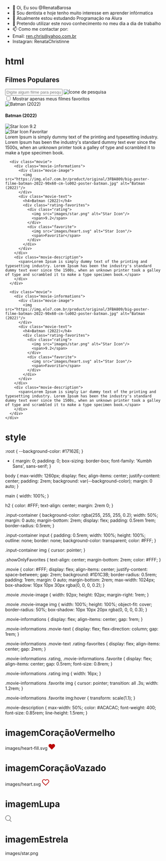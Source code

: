 - 👋 Oi, Eu sou @RenataBarosa
- 👀 Sou dentista e hoje tenho muito interesse em aprender infórmatica
- 🌱 Atualmente estou estudando Programação na Alura
- 💞️ Pretendo utilizar este novo conhecimento no meu dia a dia de trabalho 
- 📫 Como me contactar por:
- Email: ren.chris@yahoo.com.br
- Instagran: RenataChristinne

<!---
RenataBarosa/RenataBarosa is a ✨ special ✨ repository because its `README.md` (this file) appears on your GitHub profile.
You can click the Preview link to take a look at your changes.
--->

<h1> html 
</h1>
<!DOCTYPE html>
<html lang="en">
<head>
  <meta charset="UTF-8">
  <meta http-equiv="X-UA-Compatible" content="IE=edge">
  <meta name="viewport" content="width=device-width, initial-scale=1.0">
  <title>Filmes</title>
  <link rel="preconnect" href="https://fonts.googleapis.com">
  <link rel="preconnect" href="https://fonts.gstatic.com" crossorigin>
  <link href="https://fonts.googleapis.com/css2?family=Kumbh+Sans:wght@300;400;500;600&display=swap" rel="stylesheet">
  <link rel="stylesheet" href="style.css">
</head>
<body>
  <main>
    <h2>Filmes Populares</h2>
    <div class="input-container">
      <input type="text" name="movie-name" id="movie-name" placeholder="Digite algum filme para pesquisar...">
      <img src="images/search-icon.svg" alt="Ícone de pesquisa" class="searchIcon">
    </div>
    <div class="showOnlyFavorites">
      <input type="checkbox" name="onlyFavorites" id="onlyFavorites">
      <label for="onlyFavorites">Mostrar apenas meus filmes favoritos</label>
    </div>
    <div class="movies">
      <div class="movie">
        <div class="movie-informations">
          <div class="movie-image">
            <img src="https://img.elo7.com.br/product/original/3FBA809/big-poster-filme-batman-2022-90x60-cm-lo002-poster-batman.jpg" alt="Batman (2022)"/>
          </div>
          <div class="movie-text">
            <h4>Batman (2022)</h4>
            <div class="rating-favorites">
              <div class="rating">
                <img src="images/star.png" alt="Star Icon"/>
                <span>9.2</span>
              </div>
              <div class="favorite">
                <img src="images/heart.svg" alt="Star Icon"/>
                <span>Favoritar</span>
              </div>
            </div>
          </div>
        </div>
        <div class="movie-description">
          <span>Lorem Ipsum is simply dummy text of the printing and typesetting industry. Lorem Ipsum has been the industry's standard dummy text ever since the 1500s, when an unknown printer took a galley of type and scrambled it to make a type specimen book.</span>
        </div>
      </div>

      <div class="movie">
        <div class="movie-informations">
          <div class="movie-image">
            <img src="https://img.elo7.com.br/product/original/3FBA809/big-poster-filme-batman-2022-90x60-cm-lo002-poster-batman.jpg" alt="Batman (2022)"/>
          </div>
          <div class="movie-text">
            <h4>Batman (2022)</h4>
            <div class="rating-favorites">
              <div class="rating">
                <img src="images/star.png" alt="Star Icon"/>
                <span>9.2</span>
              </div>
              <div class="favorite">
                <img src="images/heart.svg" alt="Star Icon"/>
                <span>Favoritar</span>
              </div>
            </div>
          </div>
        </div>
        <div class="movie-description">
          <span>Lorem Ipsum is simply dummy text of the printing and typesetting industry. Lorem Ipsum has been the industry's standard dummy text ever since the 1500s, when an unknown printer took a galley of type and scrambled it to make a type specimen book.</span>
        </div>
      </div>

      <div class="movie">
        <div class="movie-informations">
          <div class="movie-image">
            <img src="https://img.elo7.com.br/product/original/3FBA809/big-poster-filme-batman-2022-90x60-cm-lo002-poster-batman.jpg" alt="Batman (2022)"/>
          </div>
          <div class="movie-text">
            <h4>Batman (2022)</h4>
            <div class="rating-favorites">
              <div class="rating">
                <img src="images/star.png" alt="Star Icon"/>
                <span>9.2</span>
              </div>
              <div class="favorite">
                <img src="images/heart.svg" alt="Star Icon"/>
                <span>Favoritar</span>
              </div>
            </div>
          </div>
        </div>
        <div class="movie-description">
          <span>Lorem Ipsum is simply Lar dummy text of the printing and typesetting industry. Lorem Ipsum has been the industry's standard dummy text ever since the 1500s, when an unknown printer took a galley of type and scrambled it to make a type specimen book.</span>
        </div>
      </div>
    </div>
  </main>
</body>
</html>

<h1> style </h1>
:root {
  --background-color: #17162E;
}

* {
  margin: 0;
  padding: 0;
  box-sizing: border-box;
  font-family: 'Kumbh Sans', sans-serif;
}

body {
  max-width: 1260px;
  display: flex;
  align-items: center;
  justify-content: center;
  padding: 2rem;
  background: var(--background-color);
  margin: 0 auto;
}

main {
  width: 100%;
}

h2 {
  color: #FFF;
  text-align: center;
  margin: 2rem 0;
}

.input-container {
  background-color: rgba(255, 255, 255, 0.2);
  width: 50%;
  margin: 0 auto;
  margin-bottom: 2rem;
  display: flex;
  padding: 0.5rem 1rem;
  border-radius: 0.5rem;
}

.input-container input {
  padding: 0.5rem;
  width: 100%;
  height: 100%;
  outline: none;
  border: none;
  background-color: transparent;
  color: #FFF;
}

.input-container img {
  cursor: pointer;
}

.showOnlyFavorites {
  text-align: center;
  margin-bottom: 2rem;
  color: #FFF;
}

.movie {
  color: #FFF;
  display: flex;
  align-items: center;
  justify-content: space-between;
  gap: 2rem;
  background: #1D1C3B;
  border-radius: 0.5rem; 
  padding: 1rem;
  margin: 0 auto;
  margin-bottom: 2rem;
  max-width: 1024px;
  box-shadow: 10px 10px 30px rgba(0, 0, 0, 0.2);
}

.movie .movie-image {
  width: 92px;
  height: 92px;
  margin-right: 1rem;
}

.movie .movie-image img {
  width: 100%;
  height: 100%;
  object-fit: cover;
  border-radius: 50%;
  box-shadow: 10px 10px 20px rgba(0, 0, 0, 0.3);
}

.movie-informations {
  display: flex;
  align-items: center;
  gap: 1rem;
}

.movie-informations .movie-text {
  display: flex;
  flex-direction: column;
  gap: 1rem;
}

.movie-informations .movie-text .rating-favorites {
  display: flex;
  align-items: center;
  gap: 2rem;
}

.movie-informations .rating, .movie-informations .favorite {
  display: flex;
  align-items: center;
  gap: 0.5rem;
  font-size: 0.8rem;
}

.movie-informations .rating img {
  width: 16px;
}

.movie-informations .favorite img {
  cursor: pointer;
  transition: all .3s;
  width: 1.2rem;
}

.movie-informations .favorite img:hover {
  transform: scale(1.1);
}

.movie-description {
  max-width: 50%;
  color: #ACACAC;
  font-weight: 400;
  font-size: 0.85rem;
  line-height: 1.5rem;
}

<h1> imagemCoraçãoVermelho </h1>
images/heart-fill.svg
<svg width="21" height="19" viewBox="0 0 21 19" fill="none" xmlns="http://www.w3.org/2000/svg">
<path d="M19.2913 1.61183C18.7805 1.10083 18.1741 0.695472 17.5066 0.41891C16.8392 0.142347 16.1238 0 15.4013 0C14.6788 0 13.9634 0.142347 13.2959 0.41891C12.6285 0.695472 12.022 1.10083 11.5113 1.61183L10.4513 2.67183L9.39129 1.61183C8.3596 0.580134 6.96032 0.000534762 5.50129 0.000534773C4.04226 0.000534784 2.64298 0.580134 1.61129 1.61183C0.579599 2.64352 1.08706e-08 4.04279 0 5.50183C-1.08706e-08 6.96086 0.579599 8.36013 1.61129 9.39183L2.67129 10.4518L10.4513 18.2318L18.2313 10.4518L19.2913 9.39183C19.8023 8.88107 20.2076 8.27464 20.4842 7.60718C20.7608 6.93972 20.9031 6.22431 20.9031 5.50183C20.9031 4.77934 20.7608 4.06393 20.4842 3.39647C20.2076 2.72901 19.8023 2.12258 19.2913 1.61183Z" fill="#BA0707"/>
</svg>

<h1> imagemCoraçãoVazado </h1>
images/heart.svg
<svg width="23" height="21" viewBox="0 0 23 21" fill="none" xmlns="http://www.w3.org/2000/svg">
<path d="M20.2913 2.61183C19.7805 2.10083 19.1741 1.69547 18.5066 1.41891C17.8392 1.14235 17.1238 1 16.4013 1C15.6788 1 14.9634 1.14235 14.2959 1.41891C13.6285 1.69547 13.022 2.10083 12.5113 2.61183L11.4513 3.67183L10.3913 2.61183C9.3596 1.58013 7.96032 1.00053 6.50129 1.00053C5.04226 1.00053 3.64298 1.58013 2.61129 2.61183C1.5796 3.64352 1 5.04279 1 6.50183C1 7.96086 1.5796 9.36013 2.61129 10.3918L3.67129 11.4518L11.4513 19.2318L19.2313 11.4518L20.2913 10.3918C20.8023 9.88107 21.2076 9.27464 21.4842 8.60718C21.7608 7.93972 21.9031 7.22431 21.9031 6.50183C21.9031 5.77934 21.7608 5.06393 21.4842 4.39647C21.2076 3.72901 20.8023 3.12258 20.2913 2.61183V2.61183Z" stroke="#BA0707" stroke-width="2" stroke-linecap="round" stroke-linejoin="round"/>
</svg>

<h1> imagemLupa </h1>
<svg width="21" height="22" viewBox="0 0 21 22" fill="none" xmlns="http://www.w3.org/2000/svg">
<path d="M9 17C13.4183 17 17 13.4183 17 9C17 4.58172 13.4183 1 9 1C4.58172 1 1 4.58172 1 9C1 13.4183 4.58172 17 9 17Z" stroke="#8A8A8A" stroke-width="2" stroke-linecap="round" stroke-linejoin="round"/>
<path d="M19.35 20.35L15 16" stroke="#8A8A8A" stroke-width="2" stroke-linecap="round" stroke-linejoin="round"/>
</svg>

<h1> imagemEstrela </h1>
images/star.png
